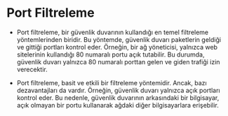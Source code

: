 
# Port Filtreleme

* Port filtreleme, bir güvenlik duvarının kullandığı en temel filtreleme yöntemlerinden biridir. Bu yöntemde, güvenlik duvarı paketlerin geldiği ve gittiği portları kontrol eder. Örneğin, bir ağ yöneticisi, yalnızca web sitelerinin kullandığı 80 numaralı portu açık tutabilir. Bu durumda, güvenlik duvarı yalnızca 80 numaralı porttan gelen ve giden trafiği izin verecektir.

* Port filtreleme, basit ve etkili bir filtreleme yöntemidir. Ancak, bazı dezavantajları da vardır. Örneğin, güvenlik duvarı yalnızca açık portları kontrol eder. Bu nedenle, güvenlik duvarının arkasındaki bir bilgisayar, açık olmayan bir portu kullanarak ağdaki diğer bilgisayarlara erişebilir.